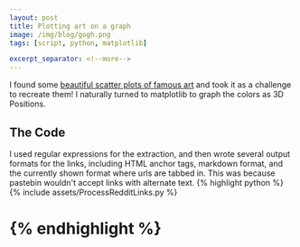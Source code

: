 ```yaml
---
layout: post
title: Plotting art on a graph
image: /img/blog/gogh.png
tags: [script, python, matplotlib]

excerpt_separator: <!--more-->
---
```


I found some [beautiful scatter plots of famous art](https://imgur.com/a/aRBd1) and took it
as a challenge to recreate them! I naturally turned to matplotlib to graph the
colors as 3D Positions.
<!--more-->

## The Code
I used regular expressions for the extraction, and then wrote several output
formats for the links, including HTML anchor tags, markdown format, and the
currently shown format where urls are tabbed in. This was because pastebin
wouldn't accept links with alternate text.
{% highlight python %}
{% include assets/ProcessRedditLinks.py %}
# {% endhighlight %}
